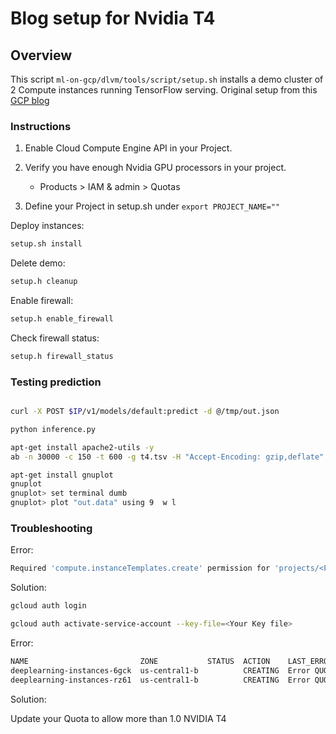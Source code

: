 
# Blog setup for Nvidia T4

## Overview

This script `ml-on-gcp/dlvm/tools/script/setup.sh` installs a demo cluster of 2 Compute instances
running TensorFlow serving.
Original setup from this [GCP blog](https://cloud.google.com/blog/products/ai-machine-learning/running-tensorflow-inference-workloads-at-scale-with-tensorrt-5-and-nvidia-t4-gpus)

### Instructions

1. Enable Cloud Compute Engine API in your Project.

2. Verify you have enough Nvidia GPU processors in your project. 

    - Products > IAM & admin > Quotas

3. Define your Project in setup.sh under ```export PROJECT_NAME=""```

Deploy instances:

```bash
setup.sh install
```
Delete demo:

```bash
setup.h cleanup
```

Enable firewall:

```bash
setup.h enable_firewall
```

Check firewall status:

```bash
setup.h firewall_status
```


### Testing prediction

```bash

curl -X POST $IP/v1/models/default:predict -d @/tmp/out.json
```

```bash
python inference.py
```

```bash
apt-get install apache2-utils -y
ab -n 30000 -c 150 -t 600 -g t4.tsv -H "Accept-Encoding: gzip,deflate" -p /tmp/out.json http://$IP/v1/models/default:predict
```

```bash
apt-get install gnuplot  
gnuplot
gnuplot> set terminal dumb
gnuplot> plot "out.data" using 9  w l
```


### Troubleshooting

Error:

```bash
Required 'compute.instanceTemplates.create' permission for 'projects/<Project name>/global/instanceTemplates/tf-inference-template'
```

Solution:

```bash
gcloud auth login
```

```bash
gcloud auth activate-service-account --key-file=<Your Key file>
```

Error:

```bash
NAME                         ZONE           STATUS  ACTION    LAST_ERROR
deeplearning-instances-6gck  us-central1-b          CREATING  Error QUOTA_EXCEEDED: Instance 'deeplearning-instances-6gck' creation failed: Quota 'NVIDIA_T4_GPUS' exceeded.  Limit: 1.0 in region us-central1.
deeplearning-instances-rz61  us-central1-b          CREATING  Error QUOTA_EXCEEDED: Instance 'deeplearning-instances-rz61' creation failed: Quota 'NVIDIA_T4_GPUS' exceeded.  Limit: 1.0 in region us-central1.
```

Solution:

Update your Quota to allow more than 1.0 NVIDIA T4